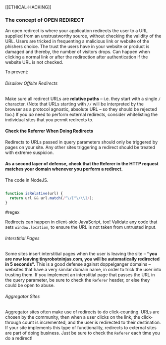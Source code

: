 [[ETHICAL-HACKING]]

### The concept of OPEN REDIRECT
An open redirect is where your application redirects the user to a URL supplied from an unstrustworthy source, without checking the validity of the URL. 
Users are tricked in frequenting a malicious link or website of the phishers choice.
The trust the users have in your website or product is damaged and thereby, the number of visitors drops.
Can happen when clicking a normal link or after the redirection after authentication if the website URL is not checked.

To prevent:
###### Disallow Offsite Redirects
Make sure all redirect URLs are **relative paths** – i.e. they start with a single `/` character. (Note that URLs starting with `//` will be interpreted by the browser as a protocol agnostic, absolute URL – so they should be rejected too.)
If you _do_ need to perform external redirects, consider whitelisting the individual sites that you permit redirects to.

#### Check the Referrer When Doing Redirects
Redirects to URLs passed in query parameters should only be triggered by pages on your site. Any other sites triggering a redirect should be treated with extreme suspicion.
#### As a second layer of defense, check that the Referer in the HTTP request matches your domain whenever you perform a redirect.

The code in NodeJS.
```javascript

function isRelative(url) {
  return url && url.match(/^\/[^\/\\]/);
}
```

#regex

Redirects can happen in client-side JavaScript, too! Validate any code that sets `window.location`, to ensure the URL is not taken from untrusted input.
###### Interstitial Pages
Some sites insert interstitial pages when the user is leaving the site – **“you are now leaving tinyrobotninjas.com, you will be automatically redirected in 5 seconds”.** This is a good defense against doppelganger domains – websites that have a very similar domain name, in order to trick the user into trusting them. If you implement an interstitial page that passes the URL in the query parameter, be sure to check the `Referer` header, or else they could be open to abuse.

###### Aggregator Sites
Aggregator sites often make use of redirects to do click-counting. URLs are chosen by the community, then when a user clicks on the link, the click-through count is incremented, and the user is redirected to their destination. If your site implements this type of functionality, redirects to external sites are part of doing business. Just be sure to check the `Referer` each time you do a redirect!





